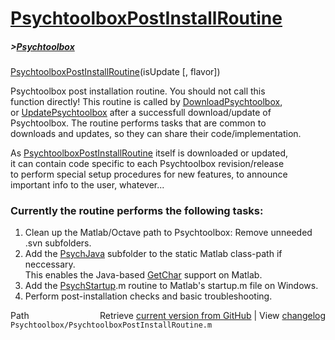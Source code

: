 # [PsychtoolboxPostInstallRoutine](PsychtoolboxPostInstallRoutine)
##### >[Psychtoolbox](Psychtoolbox)

[PsychtoolboxPostInstallRoutine](PsychtoolboxPostInstallRoutine)(isUpdate [, flavor])  
  
Psychtoolbox post installation routine. You should not call this  
function directly! This routine is called by [DownloadPsychtoolbox](DownloadPsychtoolbox),  
or [UpdatePsychtoolbox](UpdatePsychtoolbox) after a successfull download/update of  
Psychtoolbox. The routine performs tasks that are common to  
downloads and updates, so they can share their code/implementation.  
  
As [PsychtoolboxPostInstallRoutine](PsychtoolboxPostInstallRoutine) itself is downloaded or updated,  
it can contain code specific to each Psychtoolbox revision/release  
to perform special setup procedures for new features, to announce  
important info to the user, whatever...  
  
### Currently the routine performs the following tasks:  
  
1. Clean up the Matlab/Octave path to Psychtoolbox: Remove unneeded .svn subfolders.  
2. Add the [PsychJava](PsychJava) subfolder to the static Matlab class-path if neccessary.  
   This enables the Java-based [GetChar](GetChar) support on Matlab.  
3. Add the [PsychStartup](PsychStartup).m routine to Matlab's startup.m file on Windows.  
4. Perform post-installation checks and basic troubleshooting.  




<div class="code_header" style="text-align:right;">
  <span style="float:left;">Path&nbsp;&nbsp;</span> <span class="counter">Retrieve <a href=
  "https://raw.github.com/Psychtoolbox-3/Psychtoolbox-3/beta/Psychtoolbox/PsychtoolboxPostInstallRoutine.m">current version from GitHub</a> | View <a href=
  "https://github.com/Psychtoolbox-3/Psychtoolbox-3/commits/beta/Psychtoolbox/PsychtoolboxPostInstallRoutine.m">changelog</a></span>
</div>
<div class="code">
  <code>Psychtoolbox/PsychtoolboxPostInstallRoutine.m</code>
</div>

